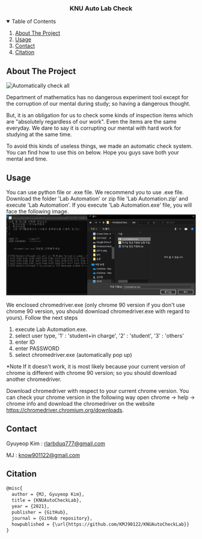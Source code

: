 <!-- # KNUAutoCheckLab -->

<p align="center">
  <!-- <a href="https://github.com/othneildrew/Best-README-Template"> -->
    <!-- <img src="images/logo.png" alt="Logo" width="80" height="80"> -->
  </a>

  <h3 align="center">KNU Auto Lab Check</h3>

  <!-- <p align="center">
    Follow the youtube channel's paper reviews!
    <br />
    <strong>Explore the youtube channel »</strong></a>
    <br />
    <br />
    <a href="https://www.youtube.com/playlist?list=PLWKf9beHi3Tg50UoyTe6rIm20sVQOH1br">Pr12 Season 1</a>
    ·
    <a href="https://www.youtube.com/playlist?list=PLWKf9beHi3TgstcIn8K6dI_85_ppAxzB8">Season 2 </a>
    ·
    <a href="https://www.youtube.com/playlist?list=PL_skMddDjnzq1wDI3t2cH9hlK6wBBapeA">Season 3</a>
    ·
    <a href="https://www.youtube.com/playlist?list=PL0o99tZwBlrMV3QsZ4O79KjMHDhAJpAdW">Season 4</a>
  </p>
</p> -->



<!-- TABLE OF CONTENTS -->
<details open="open">
  <summary>Table of Contents</summary>
  <ol>
    <li>
      <a href="#about-the-project">About The Project</a>
      <!-- <ul>
        <li><a href="#built-with">Built With</a></li>
      </ul> -->
    </li>
    <!-- <li>
      <a href="#getting-started">Getting Started</a>
      <ul>
        <li><a href="#prerequisites">Prerequisites</a></li>
        <li><a href="#installation">Installation</a></li>
      </ul>
    </li> -->
    <li><a href="#usage">Usage</a></li>
    <!-- <li><a href="#roadmap">Roadmap</a></li>
    <li><a href="#contributing">Contributing</a></li>
    <li><a href="#license">License</a></li> -->
    <li><a href="#contact">Contact</a></li>
    <li><a href="#contact">Citation</a></li>
    <!-- <li><a href="#acknowledgements">Acknowledgements</a></li>
  </ol> -->
</details>



<!-- ABOUT THE PROJECT -->
## About The Project

<!-- [![Product Name Screen Shot][product-screenshot]](https://example.com) -->

![Automatically check all](https://github.com/KMJ901122/KNUAutoCheckLab/blob/main/auto.gif)

Department of mathematics has no dangerous experiment tool except for the corruption of our mental during study; so having a dangerous thought.

But, it is an obligation for us to check some kinds of inspection items which are "absolutely regardless of our work". Even the items are the same everyday. We dare to say it is corrupting our mental with hard work for studying at the same time.

To avoid this kinds of useless things, we made an automatic check system. You can find how to use this on below. Hope you guys save both your mental and time.





<!-- There are many great README templates available on GitHub, however, I didn't find one that really suit my needs so I created this enhanced one. I want to create a README template so amazing that it'll be the last one you ever need -- I think this is it.

Here's why:
* Your time should be focused on creating something amazing. A project that solves a problem and helps others
* You shouldn't be doing the same tasks over and over like creating a README from scratch
* You should element DRY principles to the rest of your life :smile:

Of course, no one template will serve all projects since your needs may be different. So I'll be adding more in the near future. You may also suggest changes by forking this repo and creating a pull request or opening an issue. Thanks to all the people have have contributed to expanding this template!

A list of commonly used resources that I find helpful are listed in the acknowledgements. -->


<!-- LICENSE -->
<!-- ## License

Distributed under the MIT License. See `LICENSE` for more information. -->


## Usage

You can use python file or .exe file. We recommend you to use .exe file. Download the folder 'Lab Automation' or zip file 'Lab Automation.zip' and execute 'Lab Automation'. If you execute 'Lab Automation.exe' file, you will face the following image.
![excution image](./usage_image.png)

We enclosed chromedriver.exe (only chrome 90 version if you don't use chrome 90 version, you should download chromedriver.exe with regard to yours).
Follow the next steps
1. execute Lab Automation.exe.
2. select user type, '1' : 'student+in charge', '2' : 'student', '3' : 'others'
3. enter ID
4. enter PASSWORD
5. select chromedriver.exe (automatically pop up)

*Note
If it doesn't work, it is most likely because your current version of chrome is different with chrome 90 version; so you should download another chromedriver.

Download chromedriver with respect to your current chrome version. You can check your chrome version in the following way open chrome -> help -> chrome info
and download the chromedriver on the website https://chromedriver.chromium.org/downloads.

<!-- CONTACT -->
## Contact

Gyuyeop Kim : rlarbduq777@gmail.com

MJ : know901122@gmail.com

## Citation
```
@misc{
  author = {MJ, Gyuyeop Kim},
  title = {KNUAutoCheckLab},
  year = {2021},
  publisher = {GitHub},
  journal = {GitHub repository},
  howpublished = {\url{https://github.com/KMJ90122/KNUAutoCheckLab}}
}
```
